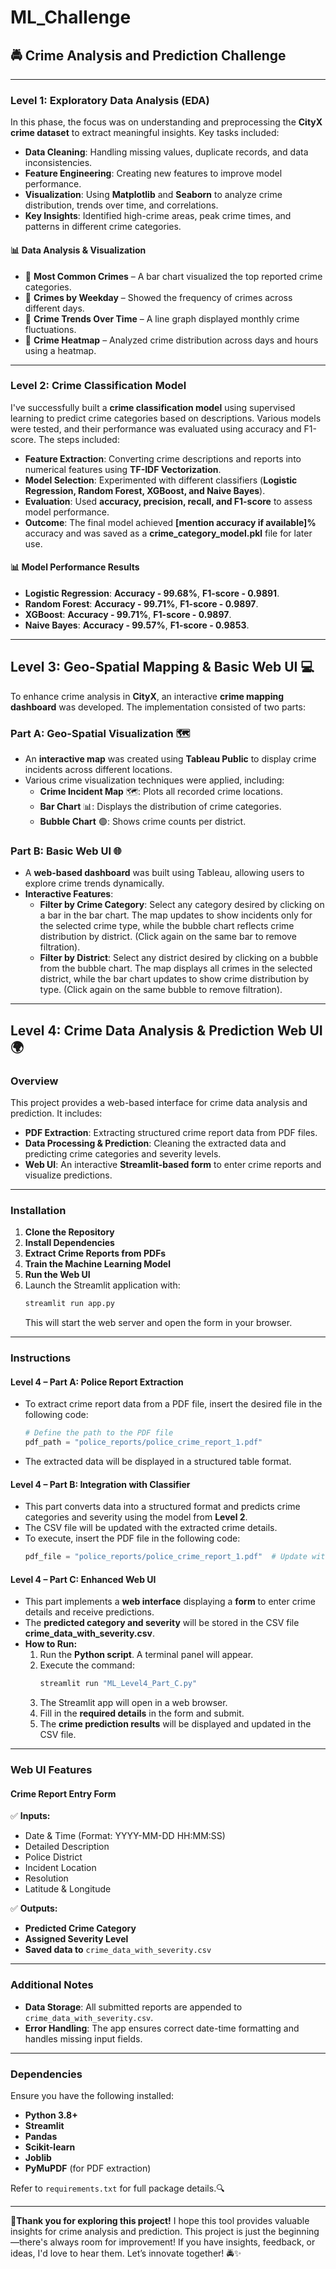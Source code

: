 # ML_Challenge

## 🚔 Crime Analysis and Prediction Challenge

---

### **Level 1: Exploratory Data Analysis (EDA)**
In this phase, the focus was on understanding and preprocessing the **CityX crime dataset** to extract meaningful insights. Key tasks included:

- **Data Cleaning**: Handling missing values, duplicate records, and data inconsistencies.  
- **Feature Engineering**: Creating new features to improve model performance.  
- **Visualization**: Using **Matplotlib** and **Seaborn** to analyze crime distribution, trends over time, and correlations.  
- **Key Insights**: Identified high-crime areas, peak crime times, and patterns in different crime categories.  

#### 📊 **Data Analysis & Visualization**
- 📌 **Most Common Crimes** – A bar chart visualized the top reported crime categories.  
- 📌 **Crimes by Weekday** – Showed the frequency of crimes across different days.  
- 📌 **Crime Trends Over Time** – A line graph displayed monthly crime fluctuations.  
- 📌 **Crime Heatmap** – Analyzed crime distribution across days and hours using a heatmap.  

---

### **Level 2: Crime Classification Model**
I've successfully built a **crime classification model** using supervised learning to predict crime categories based on descriptions. Various models were tested, and their performance was evaluated using accuracy and F1-score. The steps included:

- **Feature Extraction**: Converting crime descriptions and reports into numerical features using **TF-IDF Vectorization**.  
- **Model Selection**: Experimented with different classifiers (**Logistic Regression, Random Forest, XGBoost, and Naive Bayes**).  
- **Evaluation**: Used **accuracy, precision, recall, and F1-score** to assess model performance.  
- **Outcome**: The final model achieved **[mention accuracy if available]%** accuracy and was saved as a **crime_category_model.pkl** file for later use.  

#### 📊 **Model Performance Results**
- **Logistic Regression**: **Accuracy - 99.68%**, **F1-score - 0.9891**.  
- **Random Forest**: **Accuracy - 99.71%**, **F1-score - 0.9897**.  
- **XGBoost**: **Accuracy - 99.71%**, **F1-score - 0.9897**.  
- **Naive Bayes**: **Accuracy - 99.57%**, **F1-score - 0.9853**.  

---

## **Level 3: Geo-Spatial Mapping & Basic Web UI** 💻
To enhance crime analysis in **CityX**, an interactive **crime mapping dashboard** was developed. The implementation consisted of two parts:

### **Part A: Geo-Spatial Visualization** 🗺️
- An **interactive map** was created using **Tableau Public** to display crime incidents across different locations.
- Various crime visualization techniques were applied, including:
  - **Crime Incident Map** 🗺️: Plots all recorded crime locations.
  - **Bar Chart** 📊: Displays the distribution of crime categories.
  - **Bubble Chart** 🟢: Shows crime counts per district.

### **Part B: Basic Web UI** 🌐
- A **web-based dashboard** was built using Tableau, allowing users to explore crime trends dynamically.
- **Interactive Features**:
  - **Filter by Crime Category**: Select any category desired by clicking on a bar in the bar chart. The map updates to show incidents only for the selected crime type, while the bubble chart reflects crime distribution by district. (Click again on the same bar to remove filtration).
  - **Filter by District**: Select any district desired by clicking on a bubble from the bubble chart. The map displays all crimes in the selected district, while the bar chart updates to show crime distribution by type. (Click again on the same bubble to remove filtration).

---

## **Level 4: Crime Data Analysis & Prediction Web UI** 🌍
### **Overview**
This project provides a web-based interface for crime data analysis and prediction. It includes:
- **PDF Extraction**: Extracting structured crime report data from PDF files.
- **Data Processing & Prediction**: Cleaning the extracted data and predicting crime categories and severity levels.
- **Web UI**: An interactive **Streamlit-based form** to enter crime reports and visualize predictions.

---

### **Installation**
1. **Clone the Repository**
2. **Install Dependencies**
3. **Extract Crime Reports from PDFs**
4. **Train the Machine Learning Model**
5. **Run the Web UI**
6. Launch the Streamlit application with:
   ```bash
   streamlit run app.py
   ```
   This will start the web server and open the form in your browser.

---

### **Instructions**
#### **Level 4 – Part A: Police Report Extraction**
- To extract crime report data from a PDF file, insert the desired file in the following code:
  ```python
  # Define the path to the PDF file
  pdf_path = "police_reports/police_crime_report_1.pdf"
  ```
- The extracted data will be displayed in a structured table format.

#### **Level 4 – Part B: Integration with Classifier**
- This part converts data into a structured format and predicts crime categories and severity using the model from **Level 2**.
- The CSV file will be updated with the extracted crime details.
- To execute, insert the PDF file in the following code:
  ```python
  pdf_file = "police_reports/police_crime_report_1.pdf"  # Update with desired PDF file
  ```

#### **Level 4 – Part C: Enhanced Web UI**
- This part implements a **web interface** displaying a **form** to enter crime details and receive predictions.
- The **predicted category and severity** will be stored in the CSV file **crime_data_with_severity.csv**.
- **How to Run:**
  1. Run the **Python script**. A terminal panel will appear.
  2. Execute the command:
     ```bash
     streamlit run "ML_Level4_Part_C.py"
     ```
  3. The Streamlit app will open in a web browser.
  4. Fill in the **required details** in the form and submit.
  5. The **crime prediction results** will be displayed and updated in the CSV file.

---

### **Web UI Features**
#### **Crime Report Entry Form**
✅ **Inputs:**
- Date & Time (Format: YYYY-MM-DD HH:MM:SS)
- Detailed Description
- Police District
- Incident Location
- Resolution
- Latitude & Longitude

✅ **Outputs:**
- **Predicted Crime Category**
- **Assigned Severity Level**
- **Saved data to** `crime_data_with_severity.csv`

---

### **Additional Notes**
- **Data Storage**: All submitted reports are appended to `crime_data_with_severity.csv`.
- **Error Handling**: The app ensures correct date-time formatting and handles missing input fields.

---

### **Dependencies**
Ensure you have the following installed:
- **Python 3.8+**
- **Streamlit**
- **Pandas**
- **Scikit-learn**
- **Joblib**
- **PyMuPDF** (for PDF extraction)

Refer to `requirements.txt` for full package details.🔍


---  

🚀**Thank you for exploring this project!** I hope this tool provides valuable insights for crime analysis and prediction. This project is just the beginning—there's always room for improvement! If you have insights, feedback, or ideas, I'd love to hear them. Let’s innovate together! 🚔✨
